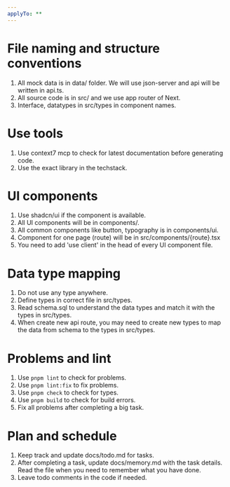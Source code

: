 ```yaml
---
applyTo: **
---
```

# File naming and structure conventions
1. All mock data is in data/ folder. We will use json-server and api will be written in api.ts.
2. All source code is in src/ and we use app router of Next.
3. Interface, datatypes in src/types in component names.

# Use tools
1. Use context7 mcp to check for latest documentation before generating code.
2. Use the exact library in the techstack.

# UI components
1. Use shadcn/ui if the component is available. 
2. All UI components will be in components/.
3. All common components like button, typography is in components/ui.
4. Component for one page (route) will be in src/components/{route}.tsx
5. You need to add 'use client' in the head of every UI component file.

# Data type mapping
1. Do not use any type anywhere.
2. Define types in correct file in src/types.
3. Read schema.sql to understand the data types and match it with the types in src/types.
4. When create new api route, you may need to create new types to map the data from schema to the types in src/types.

# Problems and lint
1. Use `pnpm lint` to check for problems.
2. Use `pnpm lint:fix` to fix problems.
3. Use `pnpm check` to check for types.
4. Use `pnpm build` to check for build errors.
5. Fix all problems after completing a big task.

# Plan and schedule
1. Keep track and update docs/todo.md for tasks.
2. After completing a task, update docs/memory.md with the task details. Read the file when you need to remember what you have done.
3. Leave todo comments in the code if needed.